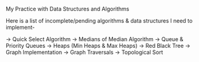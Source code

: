 My Practice with Data Structures and Algorithms

Here is a list of incomplete/pending algorithms & data structures I need to implement-

-> Quick Select Algorithm
-> Medians of Median Algorithm
-> Queue & Priority Queues
-> Heaps (Min Heaps & Max Heaps)
-> Red Black Tree
-> Graph Implementation
-> Graph Traversals
-> Topological Sort
